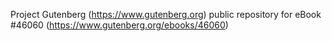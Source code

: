 Project Gutenberg (https://www.gutenberg.org) public repository for eBook #46060 (https://www.gutenberg.org/ebooks/46060)
